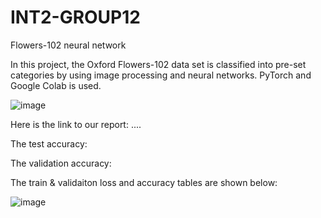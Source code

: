 # INT2-GROUP12
Flowers-102 neural network

In this project, the Oxford Flowers-102 data set is classified into pre-set categories by using image processing and neural networks. 
PyTorch and Google Colab is used.

![image](https://user-images.githubusercontent.com/68441699/236986844-1af30b28-1b79-4b4e-b41c-cdb25a76b422.png)

Here is the link to our report: ....

The test accuracy:

The validation accuracy:


The train & validaiton loss and accuracy tables are shown below:

![image](https://user-images.githubusercontent.com/68441699/236986945-b64a9fdf-bbe9-42fd-86c8-211e2d148388.png)


